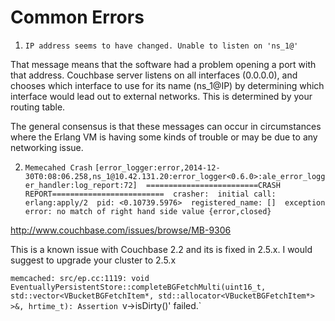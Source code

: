 Common Errors
==============
1. `IP address seems to have changed. Unable to listen on 'ns_1@'`

That message means that the software had a problem opening a port with that address. Couchbase server listens on all interfaces (0.0.0.0), and chooses which interface to use for its name (ns_1@IP) by determining which interface would lead out to external networks. This is determined by your routing table.

The general consensus is that these messages can occur in circumstances where the Erlang VM is having some kinds of trouble or may be due to any networking issue.

2. `Memecahed Crash`
 `[error_logger:error,2014-12-30T0:08:06.258,ns_1@10.42.131.20:error_logger<0.6.0>:ale_error_logger_handler:log_report:72] 
=========================CRASH REPORT========================= 
crasher: 
initial call: erlang:apply/2 
pid: <0.10739.5976> 
registered_name: [] 
exception error: no match of right hand side value {error,closed} `



http://www.couchbase.com/issues/browse/MB-9306

This is a known issue with Couchbase 2.2 and its is fixed in 2.5.x. I would suggest to upgrade your cluster to 2.5.x

`memcached: src/ep.cc:1119: void EventuallyPersistentStore::completeBGFetchMulti(uint16_t, std::vector<VBucketBGFetchItem*, std::allocator<VBucketBGFetchItem*> >&, hrtime_t): Assertion `v->isDirty()' failed.`
